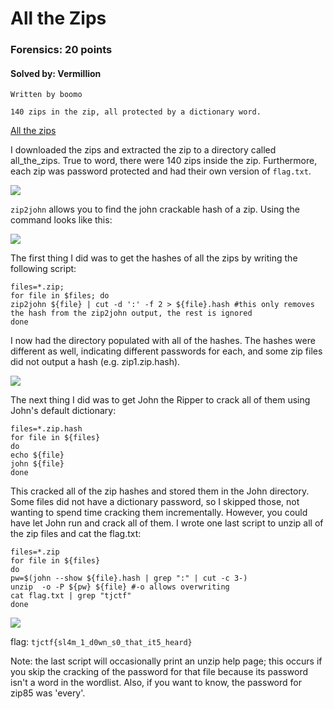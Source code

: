 # All the Zips
### Forensics: 20 points
#### Solved by: Vermillion
```
Written by boomo

140 zips in the zip, all protected by a dictionary word.
```
<a href="https://static.tjctf.org/41f4419f4ba027561f22df9fabb56589205c4ec4bf47fa49d5e07cc3910d6d4f_all_the_zips.zip">All the zips</a>

I downloaded the zips and extracted the zip to a directory called all_the_zips. True to word, there were 140 zips inside the zip. Furthermore, each zip was password protected and had their own version of `flag.txt`.

<img src='https://cdn.discordapp.com/attachments/532350033241309226/567829764082237450/unknown.png'>

`zip2john` allows you to find the john crackable hash of a zip. Using the command looks like this:

<img src='https://cdn.discordapp.com/attachments/532350033241309226/567830949363187735/unknown.png'>

The first thing I did was to get the hashes of all the zips by writing the following script:
```
files=*.zip;
for file in $files; do
zip2john ${file} | cut -d ':' -f 2 > ${file}.hash #this only removes the hash from the zip2john output, the rest is ignored
done
```
I now had the directory populated with all of the hashes. The hashes were different as well, indicating different passwords for each, and some zip files did not output a hash (e.g. zip1.zip.hash).

<img src='https://cdn.discordapp.com/attachments/532350033241309226/567830328786550799/unknown.png'>

The next thing I did was to get John the Ripper to crack all of them using John's default dictionary:
```
files=*.zip.hash
for file in ${files}
do
echo ${file}
john ${file}
done
```
This cracked all of the zip hashes and stored them in the John directory. Some files did not have a dictionary password, so I skipped those, not wanting to spend time cracking them incrementally. However, you could have let John run and crack all of them. I wrote one last script to unzip all of the zip files and cat the flag.txt:
```
files=*.zip
for file in ${files}
do
pw=$(john --show ${file}.hash | grep ":" | cut -c 3-)
unzip  -o -P ${pw} ${file} #-o allows overwriting
cat flag.txt | grep "tjctf"
done
```
<img src='https://cdn.discordapp.com/attachments/532350033241309226/567833147304050836/unknown.png'>

flag: `tjctf{sl4m_1_d0wn_s0_that_it5_heard}`

Note: the last script will occasionally print an unzip help page; this occurs if you skip the cracking of the password for that file because its password isn't a word in the wordlist. Also, if you want to know, the password for zip85 was 'every'.
